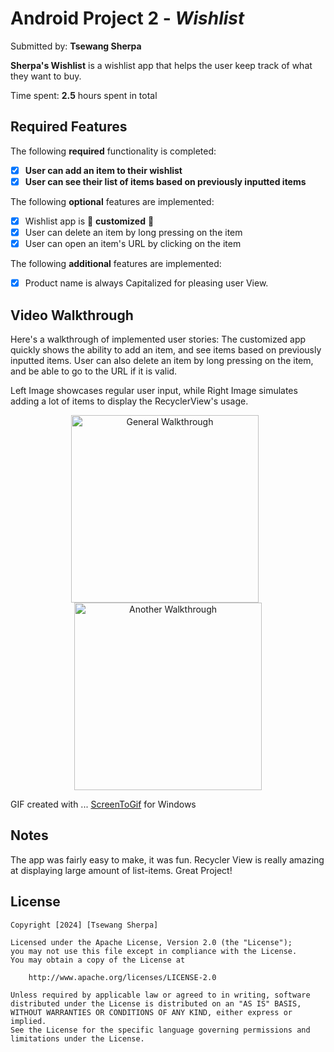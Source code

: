 ﻿# Android Project 2 - *Wishlist*

Submitted by: **Tsewang Sherpa**

**Sherpa's Wishlist** is a wishlist app that helps the user keep track of what they want to buy.

Time spent: **2.5** hours spent in total

## Required Features

The following **required** functionality is completed:

- [X] **User can add an item to their wishlist**
- [X] **User can see their list of items based on previously inputted items**

The following **optional** features are implemented:

- [X] Wishlist app is 🎨 **customized** 🎨
- [X] User can delete an item by long pressing on the item
- [X] User can open an item's URL by clicking on the item

The following **additional** features are implemented:

* [X] Product name is always Capitalized for pleasing user View. 

## Video Walkthrough

Here's a walkthrough of implemented user stories:
The customized app quickly shows the ability to add an item, and see items based on previously inputted items. 
User can also delete an item by long pressing on the item, and be able to go to the URL if it is valid.

Left Image showcases regular user input, while Right Image simulates adding a lot of items to display the RecyclerView's usage.

<p align="center">
    <img src='./WishListGIF.gif' title='Video Walkthrough' width='300' alt='General Walkthrough' style="margin-right: 10px;" />
    <img src='./AddingMore.gif' title='Another Walkthrough' width='300' alt='Another Walkthrough' />
</p>


GIF created with ...
[ScreenToGif](https://www.screentogif.com/) for Windows


## Notes

The app was fairly easy to make, it was fun. Recycler View is really amazing at displaying large amount of list-items. Great Project!

## License

    Copyright [2024] [Tsewang Sherpa]

    Licensed under the Apache License, Version 2.0 (the "License");
    you may not use this file except in compliance with the License.
    You may obtain a copy of the License at

        http://www.apache.org/licenses/LICENSE-2.0

    Unless required by applicable law or agreed to in writing, software
    distributed under the License is distributed on an "AS IS" BASIS,
    WITHOUT WARRANTIES OR CONDITIONS OF ANY KIND, either express or implied.
    See the License for the specific language governing permissions and
    limitations under the License. 
